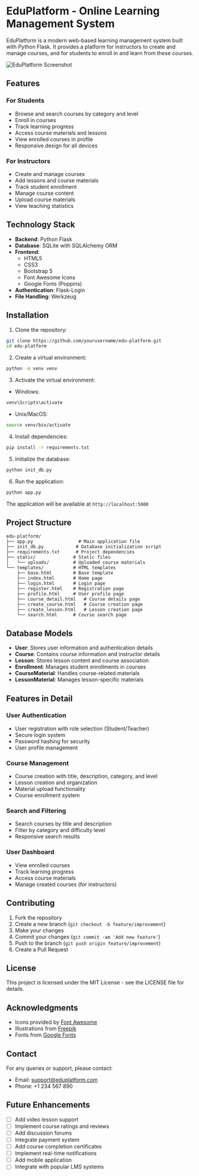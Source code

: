 # EduPlatform - Online Learning Management System

EduPlatform is a modern web-based learning management system built with Python Flask. It provides a platform for instructors to create and manage courses, and for students to enroll in and learn from these courses.

![EduPlatform Screenshot](https://img.freepik.com/free-vector/online-learning-isometric-concept_1284-17947.jpg)

## Features

### For Students
- Browse and search courses by category and level
- Enroll in courses
- Track learning progress
- Access course materials and lessons
- View enrolled courses in profile
- Responsive design for all devices

### For Instructors
- Create and manage courses
- Add lessons and course materials
- Track student enrollment
- Manage course content
- Upload course materials
- View teaching statistics

## Technology Stack

- **Backend**: Python Flask
- **Database**: SQLite with SQLAlchemy ORM
- **Frontend**: 
  - HTML5
  - CSS3
  - Bootstrap 5
  - Font Awesome Icons
  - Google Fonts (Poppins)
- **Authentication**: Flask-Login
- **File Handling**: Werkzeug

## Installation

1. Clone the repository:
```bash
git clone https://github.com/yourusername/edu-platform.git
cd edu-platform
```

2. Create a virtual environment:
```bash
python -m venv venv
```

3. Activate the virtual environment:
- Windows:
```bash
venv\Scripts\activate
```
- Unix/MacOS:
```bash
source venv/bin/activate
```

4. Install dependencies:
```bash
pip install -r requirements.txt
```

5. Initialize the database:
```bash
python init_db.py
```

6. Run the application:
```bash
python app.py
```

The application will be available at `http://localhost:5000`

## Project Structure

```
edu-platform/
├── app.py                 # Main application file
├── init_db.py            # Database initialization script
├── requirements.txt      # Project dependencies
├── static/              # Static files
│   └── uploads/         # Uploaded course materials
└── templates/           # HTML templates
    ├── base.html        # Base template
    ├── index.html       # Home page
    ├── login.html       # Login page
    ├── register.html    # Registration page
    ├── profile.html     # User profile page
    ├── course_detail.html   # Course details page
    ├── create_course.html   # Course creation page
    ├── create_lesson.html   # Lesson creation page
    └── search.html      # Course search page
```

## Database Models

- **User**: Stores user information and authentication details
- **Course**: Contains course information and instructor details
- **Lesson**: Stores lesson content and course association
- **Enrollment**: Manages student enrollments in courses
- **CourseMaterial**: Handles course-related materials
- **LessonMaterial**: Manages lesson-specific materials

## Features in Detail

### User Authentication
- User registration with role selection (Student/Teacher)
- Secure login system
- Password hashing for security
- User profile management

### Course Management
- Course creation with title, description, category, and level
- Lesson creation and organization
- Material upload functionality
- Course enrollment system

### Search and Filtering
- Search courses by title and description
- Filter by category and difficulty level
- Responsive search results

### User Dashboard
- View enrolled courses
- Track learning progress
- Access course materials
- Manage created courses (for instructors)

## Contributing

1. Fork the repository
2. Create a new branch (`git checkout -b feature/improvement`)
3. Make your changes
4. Commit your changes (`git commit -am 'Add new feature'`)
5. Push to the branch (`git push origin feature/improvement`)
6. Create a Pull Request

## License

This project is licensed under the MIT License - see the LICENSE file for details.

## Acknowledgments

- Icons provided by [Font Awesome](https://fontawesome.com/)
- Illustrations from [Freepik](https://www.freepik.com/)
- Fonts from [Google Fonts](https://fonts.google.com/)

## Contact

For any queries or support, please contact:
- Email: support@eduplatform.com
- Phone: +1 234 567 890

## Future Enhancements

- [ ] Add video lesson support
- [ ] Implement course ratings and reviews
- [ ] Add discussion forums
- [ ] Integrate payment system
- [ ] Add course completion certificates
- [ ] Implement real-time notifications
- [ ] Add mobile application
- [ ] Integrate with popular LMS systems
